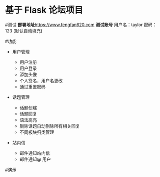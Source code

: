 # 基于 Flask 论坛项目 

#测试
**部署地址**https://www.fengfan620.com
**测试账号** 用户名：taylor  密码：123   (默认自动填充)

#功能
- 用户管理
    - 用户注册
    - 用户登录
    - 添加头像
    - 个人签名，用户名更改
    - 通过重置密码
    
- 话题管理
    - 话题创建
    - 话题回复
    - 语法高亮
    - 删除话题自动删除所有相关回复
    - 不同板块归类管理
  
- 站内信
    - 邮件通知站内信
    - 邮件通知@ 用户
    

#演示